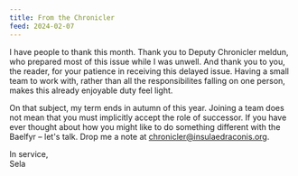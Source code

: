 ```yaml
---
title: From the Chronicler
feed: 2024-02-07
---
```


I have people to thank this month. Thank you to Deputy Chronicler meldun, who prepared most of this issue
while I was unwell. And thank you to you, the reader, for your patience in receiving this delayed issue.
Having a small team to work with, rather than all the responsibilites falling on one person, makes this
already enjoyable duty feel light.

On that subject, my term ends in autumn of this year. Joining a team does not mean that you must implicitly
accept the role of successor. If you have ever thought about how you might
like to do something different with the Baelfyr – let's talk. Drop me a note at
[chronicler@insulaedraconis.org](mailto:chronicler@insulaedraconis.org).

In service,  
Sela
